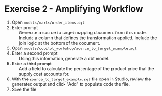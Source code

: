 # Exercise 2 - Amplifying Workflow

1. Open `models/marts/order_items.sql`
2. Enter prompt <ul>Generate a source to target mapping document from this model. Include a column that defines the transformation applied. Include the join logic at the bottom of the document.</ul>
3. Open `models/copilot_workshop/source_to_target_example.sql`
4. Enter a second prompt <ul>Using this information, generate a dbt model.</ul>
5. Enter a third prompt <ul>Add a field to calculate the percentage of the product price that the supply cost accounts for.</ul>
6. With the `source_to_target_example.sql` file open in Studio, review the generated output and click "Add" to populate code the file.
7. Save the file
